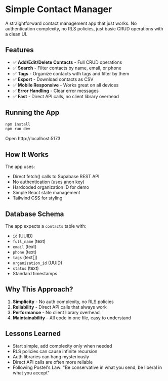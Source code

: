 # Simple Contact Manager

A straightforward contact management app that just works. No authentication complexity, no RLS policies, just basic CRUD operations with a clean UI.

## Features

- ✅ **Add/Edit/Delete Contacts** - Full CRUD operations
- ✅ **Search** - Filter contacts by name, email, or phone
- ✅ **Tags** - Organize contacts with tags and filter by them
- ✅ **Export** - Download contacts as CSV
- ✅ **Mobile Responsive** - Works great on all devices
- ✅ **Error Handling** - Clear error messages
- ✅ **Fast** - Direct API calls, no client library overhead

## Running the App

```bash
npm install
npm run dev
```

Open http://localhost:5173

## How It Works

The app uses:
- Direct fetch() calls to Supabase REST API
- No authentication (uses anon key)
- Hardcoded organization ID for demo
- Simple React state management
- Tailwind CSS for styling

## Database Schema

The app expects a `contacts` table with:
- `id` (UUID)
- `full_name` (text)
- `email` (text)
- `phone` (text)
- `tags` (text[])
- `organization_id` (UUID)
- `status` (text)
- Standard timestamps

## Why This Approach?

1. **Simplicity** - No auth complexity, no RLS policies
2. **Reliability** - Direct API calls that always work
3. **Performance** - No client library overhead
4. **Maintainability** - All code in one file, easy to understand

## Lessons Learned

- Start simple, add complexity only when needed
- RLS policies can cause infinite recursion
- Auth libraries can hang mysteriously
- Direct API calls are often more reliable
- Following Postel's Law: "Be conservative in what you send, be liberal in what you accept"